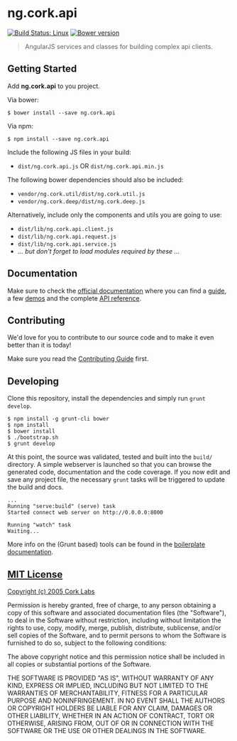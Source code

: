 # ng.cork.api
[![Build Status: Linux](http://img.shields.io/travis/cork-labs/ng.cork.api/master.svg?style=flat-square)](https://travis-ci.org/cork-labs/ng.cork.api)
[![Bower version](http://img.shields.io/bower/v/ng.cork.api.svg?style=flat-square)](https://github.com/cork-labs/ng.cork.api)

> AngularJS services and classes for building complex api clients.


## Getting Started

Add **ng.cork.api** to you project.

Via bower:

```
$ bower install --save ng.cork.api
```

Via npm:

```
$ npm install --save ng.cork.api
```


Include the following JS files in your build:
- `dist/ng.cork.api.js` OR `dist/ng.cork.api.min.js`

The following bower dependencies should also be included:
- `vendor/ng.cork.util/dist/ng.cork.util.js`
- `vendor/ng.cork.deep/dist/ng.cork.deep.js`

Alternatively, include only the components and utils you are going to use:
- `dist/lib/ng.cork.api.client.js`
- `dist/lib/ng.cork.api.request.js`
- `dist/lib/ng.cork.api.service.js`
- *... but don't forget to load modules required by these ...*


## Documentation

Make sure to check the [official documentation](http://jarvis.cork-labs.org/ng.cork.api/current/docs) where you can find a
[guide](http://jarvis.cork-labs.org/ng.cork.api/current/docs/#/guide), a few [demos](http://jarvis.cork-labs.org/ng.cork.api/current/docs/#/demos) and the complete
[API reference](http://jarvis.cork-labs.org/ng.cork.api/current/docs/#/docs).


## Contributing

We'd love for you to contribute to our source code and to make it even better than it is today!

Make sure you read the [Contributing Guide](CONTRIBUTING.md) first.


## Developing

Clone this repository, install the dependencies and simply run `grunt develop`.

```
$ npm install -g grunt-cli bower
$ npm install
$ bower install
$ ./bootstrap.sh
$ grunt develop
```

At this point, the source was validated, tested and built into the `build/` directory. A simple webserver is launched so
that you can browse the generated code, documentation and the code coverage. If you now edit and save any project file,
the necessary `grunt` tasks will be triggered to update the build and docs.

```
...
Running "serve:build" (serve) task
Started connect web server on http://0.0.0.0:8000

Running "watch" task
Waiting...
```

More info on the (Grunt based) tools can be found in the
[boilerplate documentation](http://jarvis.cork-labs.org/boilerplate-nglib/current/docs).


## [MIT License](LICENSE)

[Copyright (c) 2005 Cork Labs](http://cork-labs.mit-license.org/2015)

Permission is hereby granted, free of charge, to any person obtaining a copy of
this software and associated documentation files (the "Software"), to deal in
the Software without restriction, including without limitation the rights to
use, copy, modify, merge, publish, distribute, sublicense, and/or sell copies of
the Software, and to permit persons to whom the Software is furnished to do so,
subject to the following conditions:

The above copyright notice and this permission notice shall be included in all
copies or substantial portions of the Software.

THE SOFTWARE IS PROVIDED "AS IS", WITHOUT WARRANTY OF ANY KIND, EXPRESS OR
IMPLIED, INCLUDING BUT NOT LIMITED TO THE WARRANTIES OF MERCHANTABILITY, FITNESS
FOR A PARTICULAR PURPOSE AND NONINFRINGEMENT. IN NO EVENT SHALL THE AUTHORS OR
COPYRIGHT HOLDERS BE LIABLE FOR ANY CLAIM, DAMAGES OR OTHER LIABILITY, WHETHER
IN AN ACTION OF CONTRACT, TORT OR OTHERWISE, ARISING FROM, OUT OF OR IN
CONNECTION WITH THE SOFTWARE OR THE USE OR OTHER DEALINGS IN THE SOFTWARE.
